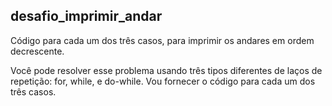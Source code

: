 ## desafio_imprimir_andar
Código para cada um dos três casos, para imprimir os andares em ordem decrescente.

Você pode resolver esse problema usando três tipos diferentes de laços de repetição: for, while, e do-while. Vou fornecer o código para cada um dos três casos.
